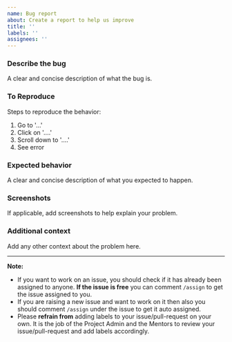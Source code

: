 ```yaml
---
name: Bug report
about: Create a report to help us improve
title: ''
labels: ''
assignees: ''
---
```


### **Describe the bug**

A clear and concise description of what the bug is.

### **To Reproduce**

Steps to reproduce the behavior:

1. Go to '...'
2. Click on '....'
3. Scroll down to '....'
4. See error

### **Expected behavior**

A clear and concise description of what you expected to happen.

### **Screenshots**

If applicable, add screenshots to help explain your problem.

### **Additional context**

Add any other context about the problem here.

<hr/>

<!--- Do not remove or change this in the issue description. Only update the details above this. --->

**Note:**

-   If you want to work on an issue, you should check if it has already been assigned to anyone. **If the issue is free** you can comment `/assign` to get the issue assigned to you.
-   If you are raising a new issue and want to work on it then also you should comment `/assign` under the issue to get it auto assigned.
-   Please **refrain from** adding labels to your issue/pull-request on your own. It is the job of the Project Admin and the Mentors to review your issue/pull-request and add labels accordingly.

